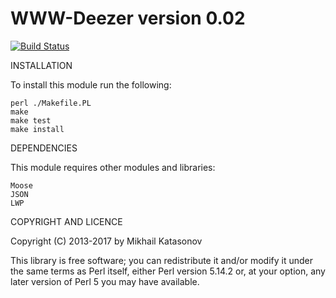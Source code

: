 WWW-Deezer version 0.02
=======================

[![Build Status](https://secure.travis-ci.org/kabanoid/WWW-Deezer.png)](http://travis-ci.org/kabanoid/WWW-Deezer)

INSTALLATION

To install this module run the following:

	perl ./Makefile.PL
	make
	make test
	make install

DEPENDENCIES

This module requires other modules and libraries:

	Moose
	JSON
	LWP

COPYRIGHT AND LICENCE

Copyright (C) 2013-2017 by Mikhail Katasonov

This library is free software; you can redistribute it and/or modify
it under the same terms as Perl itself, either Perl version 5.14.2 or,
at your option, any later version of Perl 5 you may have available.
